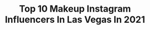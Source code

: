 ---
title: Top 10 Makeup Instagram Influencers In Las Vegas In 2021
description: >-
  Find top makeup Instagram influencers in Las Vegas in 2021. Most popular hashtags: #makeup #lasvegas #fashion #model.
platform: Instagram
hits: 172
text_top: Analyze the top-rated Instagram influencers on inBeat.
text_bottom: inBeat holds 172 Instagram influencers like this in Las Vegas, United States for you to connect with.
profiles:
  - username: "oscarpicazophotographer"
    fullname: >-
      Las Vegas Photographer
    bio: >-
      Oscar Picazo Appointments 702-375-3424 Las Vegas “NO TRADES OR COLLABS” Only serious inquires please #oscarpicazo #lasvegasphotographer #lasvegas
    location: "United States"
    followers: 25218
    engagement: 190
    commentsToLikes: 0.053192
    id: ck5q6rn3pyksc0i11fx5m9xre
    verified: false
    hashtags: "#bigboobs, #bodypositivity, #naked, #oscarpicazo"
  - username: "mermaidinheels"
    fullname: >-
      Cielo Fronteras
    bio: >-
      SHOP SHEIN SALE Now & use my code Q3mermaidin get discounts on your purchase! ⬇️ http://shein.top/10paiue5 . PRETTYPARTY Hair Ponytail ⬇️
    location: "United States"
    followers: 90862
    engagement: 165
    commentsToLikes: 0.035170
    id: ck13c1hwxy5uf0i19co3fbycs
    verified: false
    hashtags: "#sheinofficial, #dessert, #makeup, #lasvegasstrip"
  - username: "adolfobarreto_r"
    fullname: >-
      Ꭺɗ௦ﺍf௦ 𝐵ᵅ┏┏ᵉ✝௦  🇵🇷
    bio: >-
      MUA / Dancer/ choreographer / Actor. 🎪Cirque du Soleil, son, brother, uncle and more!! Love to dream and laugh.. you should try it🙏🏽
    location: "United States"
    followers: 6170
    engagement: 551
    commentsToLikes: 0.058658
    id: ck6ug9hib1pb60j71v2kj7ddp
    verified: false
    hashtags: "#makeuptutorial, #red, #malemakeupartist, #makeup"
  - username: "miss_jennifermarie"
    fullname: >-
      Miss_Jennifermarie🦋
    bio: >-
      𝚝𝚛𝚊𝚟𝚎𝚕 • 𝚏𝚒𝚝𝚗𝚎𝚜𝚜 • 𝚏𝚊𝚜𝚑𝚒𝚘𝚗 𝙵𝚕𝚒𝚐𝚑𝚝 𝚊𝚝𝚝𝚎𝚗𝚍𝚊𝚗𝚝 💗🛩 𝘑𝘦𝘳𝘢𝘮𝘪𝘢𝘩 29:11 ♡
    location: "United States"
    followers: 5664
    engagement: 862
    commentsToLikes: 0.063065
    id: ck8t9353xmsp60j78i9kuat2z
    verified: false
    hashtags: "#love, #angelsairways, #travel, #uniform"
  - username: "film_krue"
    fullname: >-
      Film_Krue
    bio: >-
      ♠️Photo ♥️Cinema ♣️Chicago ♦️3M0 Podcast
    location: "United States"
    followers: 5223
    engagement: 651
    commentsToLikes: 0.101356
    id: ck5zr3kb3vtvy0i14p7gqqgmq
    verified: false
    hashtags: "#chicagophotographer, #chicagobuisness, #chicagovlogger, #chicagoyoutubers"
  - username: "andrewsaintandrew"
    fullname: >-
      Andrew Saint Andrew 👑
    bio: >-
      Las Vegas Makeup Artist✨ Celebrity / PRO MUA Booking or Inquiries Link below Published | Traveling | Freelance Artist 💫 #MAKEUPBYSAINTANDREW ✨
    location: "United States"
    followers: 32610
    engagement: 136
    commentsToLikes: 0.075413
    id: ck5q52o1zr4rz0i112x5e82kq
    verified: false
    hashtags: "#lasvegasmakeupartist, #lasveagsmakeupartist, #makeupbysaintandrew, #lasvegasmakupartist"
  - username: "danielllestrada"
    fullname: >-
      Danielle Estrada
    bio: >-
      UT Las Vegas Makeup Artist @daniellemakeup.co
    location: "United States"
    followers: 2837
    engagement: 1402
    commentsToLikes: 0.064803
    id: ck5q1ro2acg0t0i11sbh1l8yr
    verified: false
    hashtags: "#makeupartist, #lasvegasmakeupartist, #mua, #24"
  - username: "londonadour"
    fullname: >-
      LONDON ADOUR
    bio: >-
      📍 Texas ✈️ Las Vegas 💋 8 years in the biz’ 💃🏽 Show hostess at @piranhavegas 📲 DM for bookings/PR/Collabs 🎨 Look Queen @costumesbylondonadour
    location: "United States"
    followers: 53137
    engagement: 172
    commentsToLikes: 0.019998
    id: ck5zuk9tk2iun0i140t8xziy3
    verified: false
    hashtags: "#nightlife, #lovewins, #love, #gayvegas"
  - username: "samy.nails"
    fullname: >-
      samy.nails
    bio: >-
      Las Vegas nail art 💅🏼💅🏼 Mi deber :crear e inspirarlos 💎✨💎🇨🇺🇺🇸. only appointment 👇👇👇 Shop 💰⬇️⬇️
    location: "United States"
    followers: 103749
    engagement: 131
    commentsToLikes: 0.017201
    id: ck5hh7h2p6s110i11a1igumda
    verified: false
    hashtags: "#nailsaddict, #makupnails, #repost, #makup"
  - username: "georginavaughanphotography"
    fullname: >-
      Georgina Vaughan Photography
    bio: >-
      📸LAS VEGAS based photographer email GeorginaVphoto@yahoo.com to book📸 🛩🛩🛩next stops Boise, ID Nov 14-15
    location: "United States"
    followers: 21383
    engagement: 339
    commentsToLikes: 0.021916
    id: ck5hngf21nqi70i11pzyxvg5u
    verified: false
    hashtags: "#pageantheadshot, #modelheadshot, #lasvegasphotographer, #model"
---